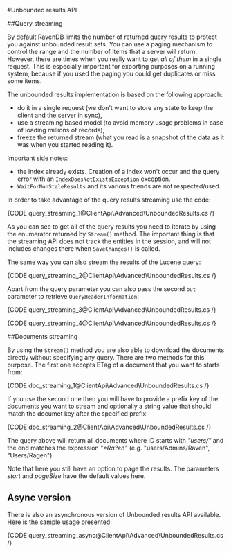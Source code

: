 ﻿#Unbounded results API

##Query streaming

By default RavenDB limits the number of returned query results to protect you against unbounded result sets. You can use a paging
mechanism to control the range and the number of items that a server will return. However, there are times when you really want to
get _all of them_ in a single request. This is especially important for exporting purposes on a running system, because if you
used the paging you could get duplicates or miss some items.

The unbounded results implementation is based on the following approach:

* do it in a single request (we don't want to store any state to keep the client and the server in sync),
* use a streaming based model (to avoid memory usage problems in case of loading millions of records),
* freeze the returned stream (what you read is a snapshot of the data as it was when you started reading it).

Important side notes:    

* the index already exists. Creation of a index won't occur and the query error with an `IndexDoesNotExistsException` exception.
* `WaitForNonStaleResults` and its various friends are not respected/used.

In order to take advantage of the query results streaming use the code:

{CODE query_streaming_1@ClientApi\Advanced\UnboundedResults.cs /}

As you can see to get all of the query results you need to iterate by using the enumerator returned by `Stream()` method. The important
thing is that the streaming API does not track the entities in the session, and will not includes changes there when `SaveChanges()`
is called.

The same way you can also stream the results of the Lucene query:

{CODE query_streaming_2@ClientApi\Advanced\UnboundedResults.cs /}

Apart from the query parameter you can also pass the second `out` parameter to retrieve `QueryHeaderInformation`:

{CODE query_streaming_3@ClientApi\Advanced\UnboundedResults.cs /}

{CODE query_streaming_4@ClientApi\Advanced\UnboundedResults.cs /}

##Documents streaming

By using the `Stream()` method you are also able to download the documents directly without specifying any query. There are two methods for this purpose.
The first one accepts ETag of a document that you want to starts from:

{CODE doc_streaming_1@ClientApi\Advanced\UnboundedResults.cs /}

If you use the second one then you will have to provide a prefix key of the documents you want to stream and optionally a string value that
should match the documet key after the specified prefix:

{CODE doc_streaming_2@ClientApi\Advanced\UnboundedResults.cs /}

The query above will return all documents where ID starts with _"users/"_ and the end matches the expression _"*Ra?en"_ (e.g. "users/Admins/Raven", "Users/Ragen").

Note that here you still have an option to page the results. The parameters _start_ and _pageSize_ have the default values here.

## Async version

There is also an asynchronous version of Unbounded results API available. Here is the sample usage presented:

{CODE query_streaming_async@ClientApi\Advanced\UnboundedResults.cs /}
 
